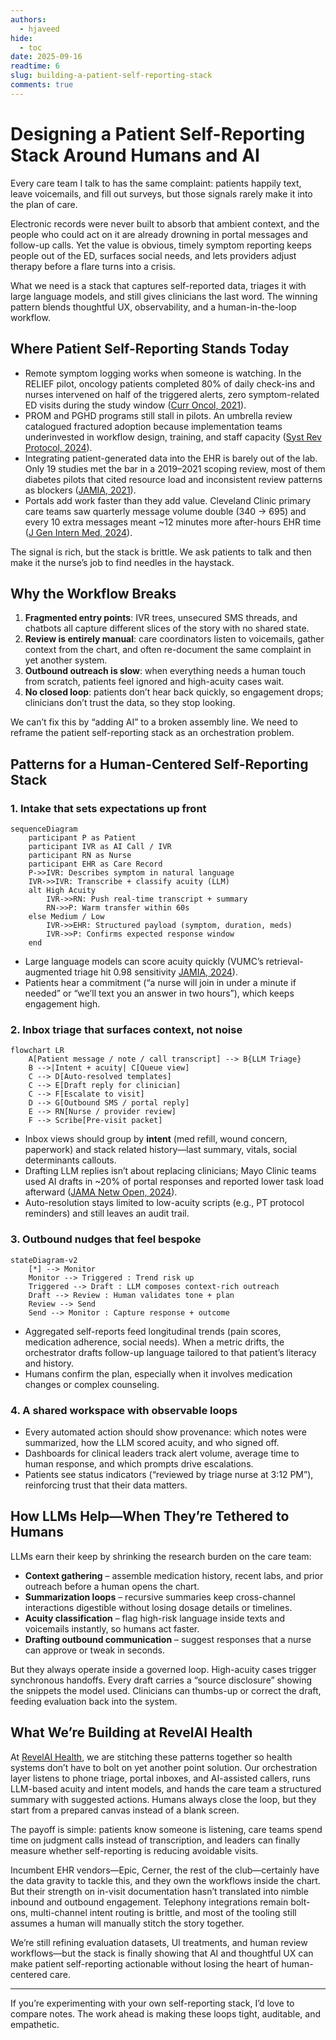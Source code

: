 ```yaml
---
authors:
  - hjaveed
hide:
  - toc
date: 2025-09-16
readtime: 6
slug: building-a-patient-self-reporting-stack
comments: true
---
```


# Designing a Patient Self-Reporting Stack Around Humans and AI

Every care team I talk to has the same complaint: patients happily text, leave voicemails, and fill out surveys, but those signals rarely make it into the plan of care.

Electronic records were never built to absorb that ambient context, and the people who could act on it are already drowning in portal messages and follow-up calls. Yet the value is obvious, timely symptom reporting keeps people out of the ED, surfaces social needs, and lets providers adjust therapy before a flare turns into a crisis.

What we need is a stack that captures self-reported data, triages it with large language models, and still gives clinicians the last word. The winning pattern blends thoughtful UX, observability, and a human-in-the-loop workflow.

<!-- more -->

## Where Patient Self-Reporting Stands Today

- Remote symptom logging works when someone is watching. In the RELIEF pilot, oncology patients completed 80% of daily check-ins and nurses intervened on half of the triggered alerts, zero symptom-related ED visits during the study window ([Curr Oncol, 2021](https://pmc.ncbi.nlm.nih.gov/articles/PMC8544531/)).
- PROM and PGHD programs still stall in pilots. An umbrella review catalogued fractured adoption because implementation teams underinvested in workflow design, training, and staff capacity ([Syst Rev Protocol, 2024](https://pmc.ncbi.nlm.nih.gov/articles/PMC10964633/)).
- Integrating patient-generated data into the EHR is barely out of the lab. Only 19 studies met the bar in a 2019–2021 scoping review, most of them diabetes pilots that cited resource load and inconsistent review patterns as blockers ([JAMIA, 2021](https://pmc.ncbi.nlm.nih.gov/articles/PMC7969964/)).
- Portals add work faster than they add value. Cleveland Clinic primary care teams saw quarterly message volume double (340 → 695) and every 10 extra messages meant ~12 minutes more after-hours EHR time ([J Gen Intern Med, 2024](https://pmc.ncbi.nlm.nih.gov/articles/PMC10973312/)).

The signal is rich, but the stack is brittle. We ask patients to talk and then make it the nurse’s job to find needles in the haystack.

## Why the Workflow Breaks

1. **Fragmented entry points**: IVR trees, unsecured SMS threads, and chatbots all capture different slices of the story with no shared state.
2. **Review is entirely manual**: care coordinators listen to voicemails, gather context from the chart, and often re-document the same complaint in yet another system.
3. **Outbound outreach is slow**: when everything needs a human touch from scratch, patients feel ignored and high-acuity cases wait.
4. **No closed loop**: patients don’t hear back quickly, so engagement drops; clinicians don’t trust the data, so they stop looking.

We can’t fix this by “adding AI” to a broken assembly line. We need to reframe the patient self-reporting stack as an orchestration problem.

## Patterns for a Human-Centered Self-Reporting Stack

### 1. Intake that sets expectations up front

```mermaid
sequenceDiagram
    participant P as Patient
    participant IVR as AI Call / IVR
    participant RN as Nurse
    participant EHR as Care Record
    P->>IVR: Describes symptom in natural language
    IVR->>IVR: Transcribe + classify acuity (LLM)
    alt High Acuity
        IVR->>RN: Push real-time transcript + summary
        RN->>P: Warm transfer within 60s
    else Medium / Low
        IVR->>EHR: Structured payload (symptom, duration, meds)
        IVR->>P: Confirms expected response window
    end
```

- Large language models can score acuity quickly (VUMC’s retrieval-augmented triage hit 0.98 sensitivity [JAMIA, 2024](https://pmc.ncbi.nlm.nih.gov/articles/PMC12089757/)).
- Patients hear a commitment (“a nurse will join in under a minute if needed” or “we’ll text you an answer in two hours”), which keeps engagement high.

### 2. Inbox triage that surfaces context, not noise

```mermaid
flowchart LR
    A[Patient message / note / call transcript] --> B{LLM Triage}
    B -->|Intent + acuity| C[Queue view]
    C --> D[Auto-resolved templates]
    C --> E[Draft reply for clinician]
    C --> F[Escalate to visit]
    D --> G[Outbound SMS / portal reply]
    E --> RN[Nurse / provider review]
    F --> Scribe[Pre-visit packet]
```

- Inbox views should group by **intent** (med refill, wound concern, paperwork) and stack related history—last summary, vitals, social determinants callouts.
- Drafting LLM replies isn’t about replacing clinicians; Mayo Clinic teams used AI drafts in ~20% of portal responses and reported lower task load afterward ([JAMA Netw Open, 2024](https://jamanetwork.com/journals/jamanetworkopen/fullarticle/2816494/)).
- Auto-resolution stays limited to low-acuity scripts (e.g., PT protocol reminders) and still leaves an audit trail.

### 3. Outbound nudges that feel bespoke

```mermaid
stateDiagram-v2
    [*] --> Monitor
    Monitor --> Triggered : Trend risk up
    Triggered --> Draft : LLM composes context-rich outreach
    Draft --> Review : Human validates tone + plan
    Review --> Send
    Send --> Monitor : Capture response + outcome
```

- Aggregated self-reports feed longitudinal trends (pain scores, medication adherence, social needs). When a metric drifts, the orchestrator drafts follow-up language tailored to that patient’s literacy and history.
- Humans confirm the plan, especially when it involves medication changes or complex counseling.

### 4. A shared workspace with observable loops

- Every automated action should show provenance: which notes were summarized, how the LLM scored acuity, and who signed off.
- Dashboards for clinical leaders track alert volume, average time to human response, and which prompts drive escalations.
- Patients see status indicators (“reviewed by triage nurse at 3:12 PM”), reinforcing trust that their data matters.

## How LLMs Help—When They’re Tethered to Humans

LLMs earn their keep by shrinking the research burden on the care team:

- **Context gathering** – assemble medication history, recent labs, and prior outreach before a human opens the chart.
- **Summarization loops** – recursive summaries keep cross-channel interactions digestible without losing dosage details or timelines.
- **Acuity classification** – flag high-risk language inside texts and voicemails instantly, so humans act faster.
- **Drafting outbound communication** – suggest responses that a nurse can approve or tweak in seconds.

But they always operate inside a governed loop. High-acuity cases trigger synchronous handoffs. Every draft carries a “source disclosure” showing the snippets the model used. Clinicians can thumbs-up or correct the draft, feeding evaluation back into the system.

## What We’re Building at RevelAI Health

At [RevelAI Health](https://revelaihealth.com/), we are stitching these patterns together so health systems don’t have to bolt on yet another point solution. Our orchestration layer listens to phone triage, portal inboxes, and AI-assisted callers, runs LLM-based acuity and intent models, and hands the care team a structured summary with suggested actions. Humans always close the loop, but they start from a prepared canvas instead of a blank screen.

The payoff is simple: patients know someone is listening, care teams spend time on judgment calls instead of transcription, and leaders can finally measure whether self-reporting is reducing avoidable visits.

Incumbent EHR vendors—Epic, Cerner, the rest of the club—certainly have the data gravity to tackle this, and they own the workflows inside the chart. But their strength on in-visit documentation hasn’t translated into nimble inbound and outbound engagement. Telephony integrations remain bolt-ons, multi-channel intent routing is brittle, and most of the tooling still assumes a human will manually stitch the story together.

We’re still refining evaluation datasets, UI treatments, and human review workflows—but the stack is finally showing that AI and thoughtful UX can make patient self-reporting actionable without losing the heart of human-centered care.

---

If you’re experimenting with your own self-reporting stack, I’d love to compare notes. The work ahead is making these loops tight, auditable, and empathetic.

